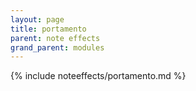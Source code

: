 ```yaml
---
layout: page
title: portamento
parent: note effects
grand_parent: modules
---
```


{% include noteeffects/portamento.md %}

